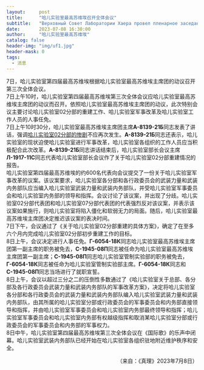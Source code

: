 ```yaml
---
layout:     post
title:      "哈儿实验室最高苏维埃召开全体会议"
subtitle:   "Верховный Совет Лаборатории Хаера провел пленарное заседание"
date:       2023-07-08 16:30:00
author:     "哈儿实验室最高苏维埃"
catalog: false
header-img: "img/uf1.jpg"
header-mask: 0
tags:
  - 消息
---
```


7日，哈儿实验室第四届最高苏维埃根据哈儿实验室最高苏维埃主席团的动议召开第三次全体会议。  
7日上午10时，哈儿实验室第四届最高苏维埃第三次全体会议应哈儿实验室最高苏维埃主席团的动议而召开。依照哈儿实验室最高苏维埃主席团的动议，此次特别会议主要讨论哈儿实验室02分部的重建工作、哈儿实验室军事改革及哈儿实验室工作人员的人事任免。  
7日上午10时30分，哈儿实验室最高苏维埃主席团主席**А-8139-21Б**同志发表了讲话，强调[哈儿实验室02分部的惨剧](https://khayer.cn/2023/06/30/%E4%BA%BA%E9%A9%AC%E5%A4%8D%E5%90%88%E4%BD%93-%E5%BC%95%E5%8F%91%E7%81%BE%E9%9A%BE/)不应再次发生。**А-8139-21Б**同志还表示，哈儿实验室的现状迫使哈儿实验室进行军事改革，哈儿实验室各组织的工作人员应当积极配合此次改革。**А-8139-21Б**同志讲话结束后，哈儿实验室部长会议主席**Л-1917-11С**同志代表哈儿实验室部长会议作了关于哈儿实验室02分部重建情况的报告。  
哈儿实验室第四届最高苏维埃的约600名代表向会议提交了一份关于哈儿实验室军事改革的议案。该议案要求，哈儿实验室各分部和各行政委员会的武装力量和武装内务部队应当编入哈儿实验室武装力量和武装内务部队，并受哈儿实验室军事委员会和哈儿实验室内务部的领导和指挥。会议讨论了该议案，并出现了分歧。哈儿实验室02分部代表团和哈儿实验室07分部代表团的代表强烈反对该议案，并表示该议案如果施行，则哈儿实验室将陷入僵化和软弱无力的局面。随后，哈儿实验室最高苏维埃主席团决定推迟该议案的表决时间。  
7日下午，会议通过了《关于哈儿实验室02分部重建的具体方案》，确定了在至多六个月内完成哈儿实验室02分部初步重建工作的目标。  
8日上午，会议决定进行人事任免。**Г-6054-18К**同志哈儿实验室最高苏维埃主席团第一副主席的职务被免去，**С-1945-08П**同志被任命为哈儿实验室最高苏维埃主席团第一副主席；**С-1945-08П**同志哈儿实验室管制实验部的职务被免去，**Г-6054-18К**同志被任命为哈儿实验室管制实验部主席。**Г-6054-18К**同志和**С-1945-08П**同志当场进行了就职宣誓。  
8日上午，会议以超过三分之二的压倒性多数通过了《哈儿实验室关于总部、各分部及各行政委员会武装力量和武装内务部队的军事改革方案》，决定将哈儿实验室各分部和各行政委员会的武装力量和武装内务部队编入哈儿实验室武装力量和武装内务部队，由其所属的哈儿实验室分部或行政委员会的军事委员会和内务部直接领导和指挥，并由哈儿实验室军事委员会和哈儿实验室内务部最终领导和指挥；哈儿实验室军事委员会和哈儿实验室内务部有权越级指挥和取消某哈儿实验室分部或行政委员会的军事委员会和内务部的军事权力。  
8日中午，哈儿实验室第四届最高苏维埃第三次全体会议在《国际歌》的乐声中闭幕。哈儿实验室武装内务部队已经开始在哈儿实验室各组织驻地附近维护秩序和安全。
<div style="text-align: right">（来自：《真理》2023年7月8日）</div>